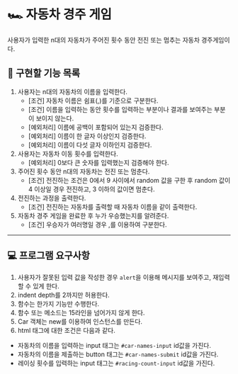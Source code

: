 # 🏎️ 자동차 경주 게임
사용자가 입력한 n대의 자동차가 주어진 횟수 동안 전진 또는 멈추는 자동차 경주게임이다.

## 📝 구현할 기능 목록
1. 사용자는 n대의 자동차의 이름을 입력한다.
    - [조건] 자동차 이름은 쉼표(,)를 기준으로 구분한다.
    - [조건] 이름을 입력하는 동안 횟수를 입력하는 부분이나 결과를 보여주는 부분이 보이지 않는다.
    - [예외처리] 이름에 공백이 포함되어 있는지 검증한다.
    - [예외처리] 이름이 한 글자 이상인지 검증한다.
    - [예외처리] 이름이 다섯 글자 이하인지 검증한다.
2. 사용자는 자동차 이동 횟수를 입력한다.
    - [예외처리] 0보다 큰 숫자를 입력했는지 검증해야 한다.
3. 주어진 횟수 동안 n대의 자동차는 전진 또는 멈춘다.
    - [조건] 전진하는 조건은 0에서 9 사이에서 random 값을 구한 후 random 값이 4 이상일 경우 전진하고, 3 이하의 값이면 멈춘다.
4. 전진하는 과정을 출력한다.
    - [조건] 전진하는 자동차를 출력할 때 자동차 이름을 같이 출력한다.
5. 자동차 경주 게임을 완료한 후 누가 우승했는지를 알려준다.
    - [조건] 우승자가 여러명일 경우 ,를 이용하여 구분한다.
---
## 💻 프로그램 요구사항
1. 사용자가 잘못된 입력 값을 작성한 경우 `alert`을 이용해 메시지를 보여주고, 재입력할 수 있게 한다.
2. indent depth를 2까지만 허용한다.
3. 함수는 한가지 기능만 수행한다.
4. 함수 또는 메소드는 15라인을 넘어가지 않게 한다.
5. Car 객체는 new를 이용하여 인스턴스를 만든다.
6. html 태그에 대한 조건은 다음과 같다.
- 자동차의 이름을 입력하는 input 태그는 `#car-names-input` id값을 가진다.
- 자동차의 이름을 제출하는 button 태그는 `#car-names-submit` id값을 가진다.
- 레이싱 횟수를 입력하는 input 태그는 `#racing-count-input` id값을 가진다.
